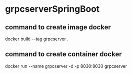 # grpcserverSpringBoot

## command to create image docker
docker build --tag grpcserver .

## command to create container docker
docker run --name grpcserver -d -p 8030:8030 grpcserver

